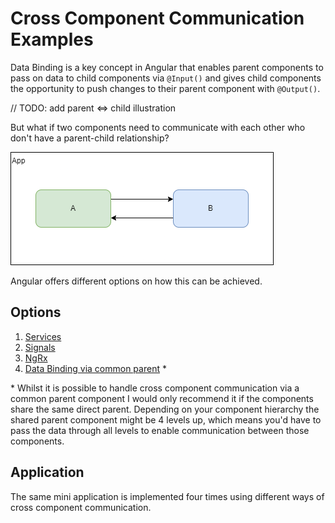 # Cross Component Communication Examples

Data Binding is a key concept in Angular that enables parent components to pass on data to child components via `@Input()` and gives child components the opportunity to push changes to their parent component with `@Output()`.

// TODO: add parent <=> child illustration

But what if two components need to communicate with each other who don't have a parent-child relationship?

![Cross component communication example](/.images/ccc.drawio.png)

Angular offers different options on how this can be achieved.

## Options
1. [Services](/CrossComponentCommunicationExamples/projects/services)
2. [Signals](/CrossComponentCommunicationExamples/projects/signals)
3. [NgRx](/CrossComponentCommunicationExamples/projects/ngrx)
4. [Data Binding via common parent](/CrossComponentCommunicationExamples/projects/data-binding) *

\* Whilst it is possible to handle cross component communication via a common parent component I would only recommend it if the components share the same direct parent. Depending on your component hierarchy the shared parent component might be 4 levels up, which means you'd have to pass the data through all levels to enable communication between those components. 

## Application
The same mini application is implemented four times using different ways of cross component communication.